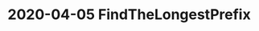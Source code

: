 # 2020-04-05 FindTheLongestPrefix

[](https://leetcode-cn.com/explore/interview/card/bytedance/242/string/1014/)
